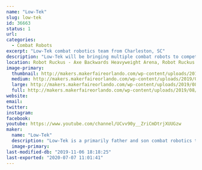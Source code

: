 ```yaml
---
name: "Low-Tek"
slug: low-tek
id: 36663
status: 1
url: 
categories:
  - Combat Robots
excerpt: "Low-Tek combat robotics team from Charleston, SC"
description: "Low-Tek will be bringing multiple combat robots to compete in the Robot Ruckus event at Orlando Maker Faire."
location: Robot Ruckus - Axe Backwards Heavyweight Arena, Robot Ruckus - Small Arena
image-primary:
  thumbnail: http://makers.makerfaireorlando.com/wp-content/uploads/2019/08/IMG_20181001_235709-150x150.jpg
  medium: http://makers.makerfaireorlando.com/wp-content/uploads/2019/08/IMG_20181001_235709-225x300.jpg
  large: http://makers.makerfaireorlando.com/wp-content/uploads/2019/08/IMG_20181001_235709-768x1024.jpg
  full: http://makers.makerfaireorlando.com/wp-content/uploads/2019/08/IMG_20181001_235709.jpg
website: 
email: 
twitter: 
instagram: 
facebook: 
youtube: https://www.youtube.com/channel/UCvv90y__ZriCmDtrjXUUGzw
maker:
  name: "Low-Tek"
  description: "Low-Tek is a primarily father and son combat robotics team from Charleston, SC. Initially discovering the hobby and competing with a heavyweight in the early 2000s, the interest was rekindled when insect-class bots were discovered in recent years. A beetleweight was built under the new team name, referencing the 'lo-tech' approach with no CAD or fancy machine shop tools being used in the construction."
  image-primary: 
last-modified-db: "2019-11-06 18:18:25"
last-exported: "2020-07-07 11:01:41"
---
```

